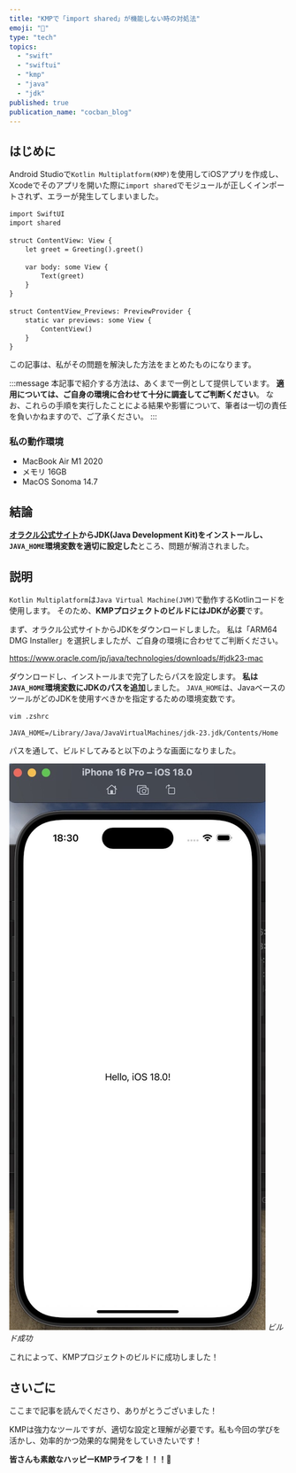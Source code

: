 ```yaml
---
title: "KMPで「import shared」が機能しない時の対処法"
emoji: "🤠"
type: "tech"
topics:
  - "swift"
  - "swiftui"
  - "kmp"
  - "java"
  - "jdk"
published: true
publication_name: "cocban_blog"
---
```


## はじめに

Android Studioで`Kotlin Multiplatform(KMP)`を使用してiOSアプリを作成し、Xcodeでそのアプリを開いた際に`import shared`でモジュールが正しくインポートされず、エラーが発生してしまいました。

```swift:ContentView（2行目でエラー発生）
import SwiftUI
import shared

struct ContentView: View {
	let greet = Greeting().greet()

	var body: some View {
		Text(greet)
	}
}

struct ContentView_Previews: PreviewProvider {
	static var previews: some View {
		ContentView()
	}
}
```

この記事は、私がその問題を解決した方法をまとめたものになります。

:::message
本記事で紹介する方法は、あくまで一例として提供しています。
**適用については、ご自身の環境に合わせて十分に調査してご判断ください**。
なお、これらの手順を実行したことによる結果や影響について、筆者は一切の責任を負いかねますので、ご了承ください。
:::

### 私の動作環境
- MacBook Air M1 2020
- メモリ 16GB
- MacOS Sonoma 14.7

## 結論

**[オラクル公式サイト](https://www.oracle.com/jp/)からJDK(Java Development Kit)をインストールし、`JAVA_HOME`環境変数を適切に設定した**ところ、問題が解消されました。

## 説明

`Kotlin Multiplatform`は`Java Virtual Machine(JVM)`で動作するKotlinコードを使用します。
そのため、**KMPプロジェクトのビルドにはJDKが必要**です。

まず、オラクル公式サイトからJDKをダウンロードしました。
私は「ARM64 DMG Installer」を選択しましたが、ご自身の環境に合わせてご判断ください。

https://www.oracle.com/jp/java/technologies/downloads/#jdk23-mac

ダウンロードし、インストールまで完了したらパスを設定します。
**私は`JAVA_HOME`環境変数にJDKのパスを追加**しました。
`JAVA_HOME`は、JavaベースのツールがどのJDKを使用すべきかを指定するための環境変数です。

```:Zshの設定ファイルの編集コマンド(別にvimじゃなくても良いです)
vim .zshrc
```

```:私の追加したパス
JAVA_HOME=/Library/Java/JavaVirtualMachines/jdk-23.jdk/Contents/Home
```

パスを通して、ビルドしてみると以下のような画面になりました。

![](/images/sankaku34/1.jpg)
*ビルド成功*

これによって、KMPプロジェクトのビルドに成功しました！

## さいごに

ここまで記事を読んでくださり、ありがとうございました！

KMPは強力なツールですが、適切な設定と理解が必要です。私も今回の学びを活かし、効率的かつ効果的な開発をしていきたいです！

**皆さんも素敵なハッピーKMPライフを！！！🌸**
